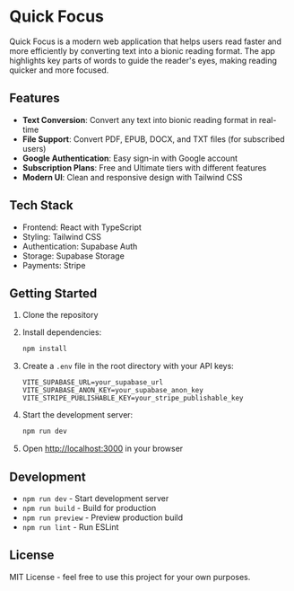 # Quick Focus

Quick Focus is a modern web application that helps users read faster and more efficiently by converting text into a bionic reading format. The app highlights key parts of words to guide the reader's eyes, making reading quicker and more focused.

## Features

- **Text Conversion**: Convert any text into bionic reading format in real-time
- **File Support**: Convert PDF, EPUB, DOCX, and TXT files (for subscribed users)
- **Google Authentication**: Easy sign-in with Google account
- **Subscription Plans**: Free and Ultimate tiers with different features
- **Modern UI**: Clean and responsive design with Tailwind CSS

## Tech Stack

- Frontend: React with TypeScript
- Styling: Tailwind CSS
- Authentication: Supabase Auth
- Storage: Supabase Storage
- Payments: Stripe

## Getting Started

1. Clone the repository
2. Install dependencies:
   ```bash
   npm install
   ```

3. Create a `.env` file in the root directory with your API keys:
   ```
   VITE_SUPABASE_URL=your_supabase_url
   VITE_SUPABASE_ANON_KEY=your_supabase_anon_key
   VITE_STRIPE_PUBLISHABLE_KEY=your_stripe_publishable_key
   ```

4. Start the development server:
   ```bash
   npm run dev
   ```

5. Open [http://localhost:3000](http://localhost:3000) in your browser

## Development

- `npm run dev` - Start development server
- `npm run build` - Build for production
- `npm run preview` - Preview production build
- `npm run lint` - Run ESLint

## License

MIT License - feel free to use this project for your own purposes. 